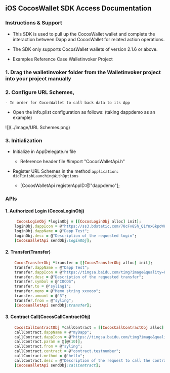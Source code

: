 ## iOS CocosWallet SDK Access Documentation

### Instructions & Support
- This SDK is used to pull up the CocosWallet wallet and complete the interaction between Dapp and CocosWallet for related action operations.
- The SDK only supports CocosWallet wallets of version 2.1.6 or above.

- Examples Reference Case Walletinvoker Project

### 1. Drag the walletinvoker folder from the Walletinvoker project into your project manually

### 2. Configure URL Schemes,
	- In order for CocosWallet to call back data to its App

- Open the info.plist configuration as follows: (taking dappdemo as an example)

![](../image/URL Schemes.png)


### 3. Initialization
- Initialize in AppDelegate.m file
	- Reference header file #import "CocosWalletApi.h"

- Register URL Schemes in the method `application: didFinishLaunchingWithOptions`
	- [CocosWalletApi registerAppID:@"dappdemo"];

### APIs

#### 1. Authorized Login (CocosLoginObj)

```ruby
     CocosLoginObj *loginObj = [[CocosLoginObj alloc] init];
    loginObj.dappIcon = @"https://ss3.bdstatic.com/70cFv8Sh_Q1YnxGkpoWK1HF6hhy/it/u=1552892908,1688888225&fm=26&gp=0.jpg";
    loginObj.dappName = @"Dapp Test";
    loginObj.desc = @"Description of the requested login";
    [CocosWalletApi sendObj:loginObj];
```

#### 2. Transfer(Transfer)

```ruby
    CocosTransferObj *transfer = [[CocosTransferObj alloc] init];
    transfer.dappName = @"Dapp Test";
    transfer.dappIcon = @"https://timgsa.baidu.com/timg?image&quality=80&size=b9999_10000&sec=1581336823814&di=854974e1a9bf2f774add305a7c0d417c&imgtype=0&src=http%3A%2F%2Fimg.jk51.com%2Fimg_jk51%2F78884959.jpeg";
    transfer.desc = @"Description of the requested transfer";
    transfer.symbol = @"COCOS";
    transfer.to = @"syling1";
    transfer.memo = @"Memo string xxxooo";
    transfer.amount = @"3";
    transfer.from = @"syling";
    [CocosWalletApi sendObj:transfer];
```

#### 3. Contract Call(CocosCallContractObj)

```ruby
    CocosCallContractObj *callContract = [[CocosCallContractObj alloc] init];
    callContract.dappName = @"myDapp";
    callContract.dappIcon = @"https://timgsa.baidu.com/timg?image&quality=80&size=b9999_10000&sec=1581336466306&di=86e0f6afdd435ee39dc57fbf7de11d81&imgtype=0&src=http%3A%2F%2F07.imgmini.eastday.com%2Fmobile%2F20180306%2F20180306_1f79b02260b76a95a2a8dfe68ef9fe10.png";
    callContract.param = @[@(10)];
    callContract.from = @"syling";
    callContract.contract = @"contract.testnumber";
    callContract.method = @"hello";
    callContract.desc = @"Description of the request to call the contract";
    [CocosWalletApi sendObj:callContract];
```



